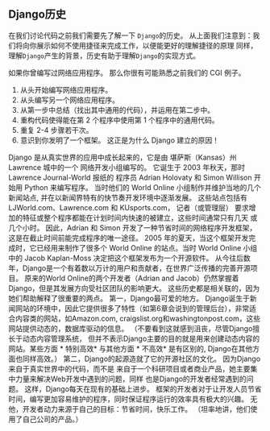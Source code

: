## Django历史

在我们讨论代码之前我们需要先了解一下 `Django`的历史。 从上面我们注意到：我们将向你展示如何不使用捷径来完成工作，以便能更好的理解捷径的原理 同样，理解`Django`产生的背景，历史有助于理解`Django`的实现方式。

如果你曾编写过网络应用程序。 那么你很有可能熟悉之前我们的 CGI 例子。 
1. 从头开始编写网络应用程序。 
2. 从头编写另一个网络应用程序。 
3. 从第一步中总结（找出其中通用的代码），并运用在第二步中。 
4. 重构代码使得能在第 2 个程序中使用第 1 个程序中的通用代码。 
5. 重复 2-4 步骤若干次。 
6. 意识到你发明了一个框架。 
这正是为什么 Django 建立的原因！

Django 是从真实世界的应用中成长起来的，它是由 堪萨斯（Kansas）州 Lawrence 城中的一个 网络开发小组编写的。 它诞生于 2003 年秋天，那时 Lawrence Journal-World 报纸的 程序员 Adrian Holovaty 和 Simon Willison 开始用 Python 来编写程序。 
当时他们的 World Online 小组制作并维护当地的几个新闻站点, 并在以新闻界特有的快节奏开发环境中逐渐发展。 这些站点包括有 LJWorld.com、Lawrence.com 和 KUsports.com， 记者（或管理层） 要求增加的特征或整个程序都能在计划时间内快速的被建立，这些时间通常只有几天 或几个小时。 因此，Adrian 和 Simon 开发了一种节省时间的网络程序开发框架， 这是在截止时间前能完成程序的唯一途径。 
2005 年的夏天，当这个框架开发完成时，它已经用来制作了很多个 World Online 的站点。当时 World Online 小组中的 Jacob Kaplan-Moss 决定把这个框架发布为一个开源软件。 
从今往后数年，Django是一个有着数以万计的用户和贡献者，在世界广泛传播的完善开源项目。 原来的World Online的两个开发者（Adrian and Jacob）仍然掌握着Django，但是其发展方向受社区团队的影响更大。 
这些历史都是相关联的，因为她们帮助解释了很重要的两点。 第一，Django最可爱的地方。 Django诞生于新闻网站的环境中，因此它提供很多了特性（如第6章会说到的管理后台），非常适合内容类的网站，如Amazon.com, craigslist.org和washingtonpost.com，这些网站提供动态的，数据库驱动的信息。 （不要看到这就感到沮丧，尽管Django擅长于动态内容管理系统， 但并不表示Django主要的目的就是用来创建动态内容的网站。某些方面 * 特别高效* 与其他方面 * 不高效* 是有区别的, Django在其他方面也同样高效。） 
第二，Django的起源造就了它的开源社区的文化。 因为Django来自于真实世界中的代码，而不是 来自于一个科研项目或者商业产品，她主要集中力量来解决Web开发中遇到的问题，同样 也是Django的开发者经常遇到的问题。 这样，Django每天在现有的基础上进步。 框架的开发者对于让开发人员节省时间，编写更加容易维护的程序，同时保证程序运行的效率具有极大的兴趣。 无他，开发者动力来源于自己的目标：节省时间，快乐工作。 （坦率地讲，他们使用了自己公司的产品。）

